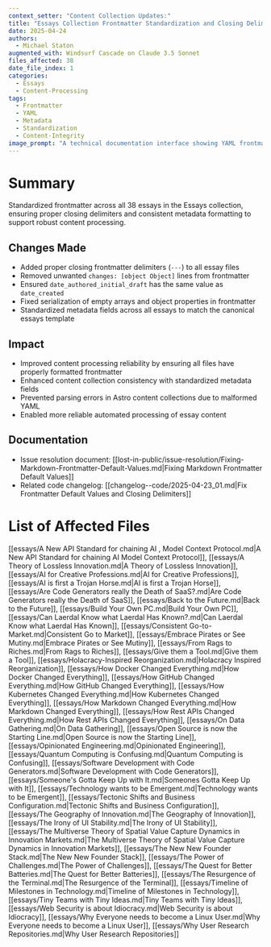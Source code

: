 ```yaml
---
context_setter: "Content Collection Updates:"
title: "Essays Collection Frontmatter Standardization and Closing Delimiter Fix"
date: 2025-04-24
authors:
  - Michael Staton
augmented_with: Windsurf Cascade on Claude 3.5 Sonnet
files_affected: 38
date_file_index: 1
categories:
  - Essays
  - Content-Processing
tags:
  - Frontmatter
  - YAML
  - Metadata
  - Standardization
  - Content-Integrity
image_prompt: "A technical documentation interface showing YAML frontmatter blocks being standardized across multiple markdown files. Visuals include syntax highlighting, validation checkmarks, and content structure diagrams symbolizing consistent metadata management."
---
```


# Summary
Standardized frontmatter across all 38 essays in the Essays collection, ensuring proper closing delimiters and consistent metadata formatting to support robust content processing.

## Changes Made
- Added proper closing frontmatter delimiters (`---`) to all essay files
- Removed unwanted `changes: [object Object]` lines from frontmatter
- Ensured `date_authored_initial_draft` has the same value as `date_created`
- Fixed serialization of empty arrays and object properties in frontmatter
- Standardized metadata fields across all essays to match the canonical essays template

## Impact
- Improved content processing reliability by ensuring all files have properly formatted frontmatter
- Enhanced content collection consistency with standardized metadata fields
- Prevented parsing errors in Astro content collections due to malformed YAML
- Enabled more reliable automated processing of essay content

## Documentation
- Issue resolution document: [[lost-in-public/issue-resolution/Fixing-Markdown-Frontmatter-Default-Values.md|Fixing Markdown Frontmatter Default Values]]
- Related code changelog: [[changelog--code/2025-04-23_01.md|Fix Frontmatter Default Values and Closing Delimiters]]

# List of Affected Files

[[essays/A New API Standard for chaining AI , Model Context Protocol.md|A New API Standard for chaining AI Model Context Protocol]], [[essays/A Theory of Lossless Innovation.md|A Theory of Lossless Innovation]], [[essays/AI for Creative Professions.md|AI for Creative Professions]], [[essays/AI is first a Trojan Horse.md|AI is first a Trojan Horse]], [[essays/Are Code Generators really the Death of SaaS?.md|Are Code Generators really the Death of SaaS]], [[essays/Back to the Future.md|Back to the Future]], [[essays/Build Your Own PC.md|Build Your Own PC]], [[essays/Can Laerdal Know what Laerdal Has Known?.md|Can Laerdal Know what Laerdal Has Known]], [[essays/Consistent Go-to-Market.md|Consistent Go to Market]], [[essays/Embrace Pirates or See Mutiny.md|Embrace Pirates or See Mutiny]], [[essays/From Rags to Riches.md|From Rags to Riches]], [[essays/Give them a Tool.md|Give them a Tool]], [[essays/Holacracy-Inspired Reorganization.md|Holacracy Inspired Reorganization]], [[essays/How Docker Changed Everything.md|How Docker Changed Everything]], [[essays/How GitHub Changed Everything.md|How GitHub Changed Everything]], [[essays/How Kubernetes Changed Everything.md|How Kubernetes Changed Everything]], [[essays/How Markdown Changed Everything.md|How Markdown Changed Everything]], [[essays/How Rest APIs Changed Everything.md|How Rest APIs Changed Everything]], [[essays/On Data Gathering.md|On Data Gathering]], [[essays/Open Source is now the Starting Line.md|Open Source is now the Starting Line]], [[essays/Opinionated Engineering.md|Opinionated Engineering]], [[essays/Quantum Computing is Confusing.md|Quantum Computing is Confusing]], [[essays/Software Development with Code Generators.md|Software Development with Code Generators]], [[essays/Someone's Gotta Keep Up with It.md|Someones Gotta Keep Up with It]], [[essays/Technology wants to be Emergent.md|Technology wants to be Emergent]], [[essays/Tectonic Shifts and Business Configuration.md|Tectonic Shifts and Business Configuration]], [[essays/The Geography of Innovation.md|The Geography of Innovation]], [[essays/The Irony of UI Stability.md|The Irony of UI Stability]], [[essays/The Multiverse Theory of Spatial Value Capture Dynamics in Innovation Markets.md|The Multiverse Theory of Spatial Value Capture Dynamics in Innovation Markets]], [[essays/The New New Founder Stack.md|The New New Founder Stack]], [[essays/The Power of Challenges.md|The Power of Challenges]], [[essays/The Quest for Better Batteries.md|The Quest for Better Batteries]], [[essays/The Resurgence of the Terminal.md|The Resurgence of the Terminal]], [[essays/Timeline of Milestones in Technology.md|Timeline of Milestones in Technology]], [[essays/Tiny Teams with Tiny Ideas.md|Tiny Teams with Tiny Ideas]], [[essays/Web Security is about Idiocracy.md|Web Security is about Idiocracy]], [[essays/Why Everyone needs to become a Linux User.md|Why Everyone needs to become a Linux User]], [[essays/Why User Research Repositories.md|Why User Research Repositories]]
